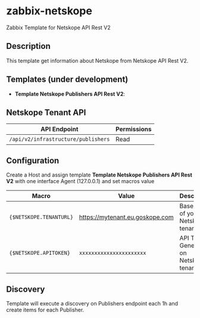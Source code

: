 # zabbix-netskope

Zabbix Template for Netskope API Rest V2 


## Description

This template get information about Netskope from Netskope API Rest V2.

## Templates (under development)
- **Template Netskope Publishers API Rest V2**: 

## Netskope Tenant API 

|API Endpoint|Permissions|
|-|-|
|`/api/v2/infrastructure/publishers`|Read|


## Configuration

Create a Host and assign template **Template Netskope Publishers API Rest V2** with one interface Agent (127.0.0.1) and set macros value

|Macro|Value|Description|
|-|-|-|
|`{$NETSKOPE.TENANTURL}`|https://mytenant.eu.goskope.com|Base URL of your Netskope tenant|
|`{$NETSKOPE.APITOKEN}`|`xxxxxxxxxxxxxxxxxxxxxx`|API Token Generated on Netskope tenant|

## Discovery

Template will execute a discovery on Publishers endpoint each 1h and create items for each Publisher.

